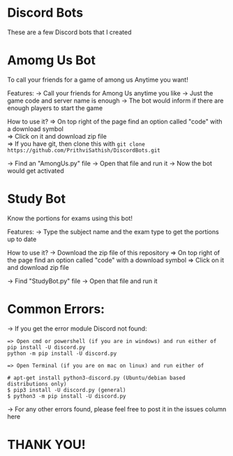# Discord Bots
These are a few Discord bots that I created

# Amomg Us Bot
To call your friends for a game of among us Anytime you want!

Features:
-> Call your friends for Among Us anytime you like
-> Just the game code and server name is enough
-> The bot would inform if there are enough players to start the game

How to use it?
    => On top right of the page find an option called "code" with a download symbol
    \
    => Click on it and download zip file
    \
    => If you have git, then clone this with
    `git clone https://github.com/PrithviSathish/DiscordBots.git`
    
-> Find an "AmongUs.py" file
-> Open that file and run it
-> Now the bot would get activated

# Study Bot
Know the portions for exams using this bot!

Features:
-> Type the subject name and the exam type to get the portions up to date

How to use it?
-> Download the zip file of this repository
    => On top right of the page find an option called "code" with a download symbol
    => Click on it and download zip file

-> Find "StudyBot.py" file
-> Open that file and run it

# Common Errors:
-> If you get the error module Discord not found:

    => Open cmd or powershell (if you are in windows) and run either of
    pip install -U discord.py
    python -m pip install -U discord.py
    
    => Open Terminal (if you are on mac on linux) and run either of
    
    # apt-get install python3-discord.py (Ubuntu/debian based distributions only) 
    $ pip3 install -U discord.py (general)
    $ python3 -m pip install -U discord.py
    
-> For any other errors found, please feel free to post it in the issues column here

# THANK YOU!
